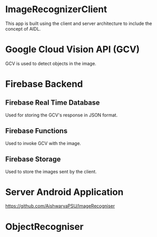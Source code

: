 # ImageRecognizerClient
This app is built using the client and server architecture to include the concept of AIDL.

# Google Cloud Vision API (GCV)
GCV is used to detect objects in the image. 

# Firebase Backend
## Firebase Real Time Database
  Used for storing the GCV's response in JSON format.
## Firebase Functions
  Used to invoke GCV with the image.
## Firebase Storage
  Used to store the images sent by the client.

# Server Android Application 
  https://github.com/AishwaryaPSU/ImageRecogniser
  
# ObjectRecogniser
